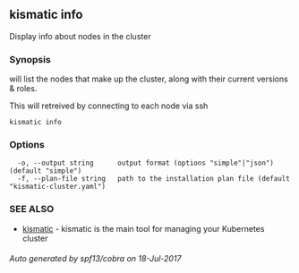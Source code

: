 ## kismatic info

Display info about nodes in the cluster

### Synopsis


will list the nodes that make up the cluster, along with their current versions & roles.

This will retreived by connecting to each node via ssh

```
kismatic info
```

### Options

```
  -o, --output string      output format (options "simple"|"json") (default "simple")
  -f, --plan-file string   path to the installation plan file (default "kismatic-cluster.yaml")
```

### SEE ALSO
* [kismatic](kismatic.md)	 - kismatic is the main tool for managing your Kubernetes cluster

###### Auto generated by spf13/cobra on 18-Jul-2017
